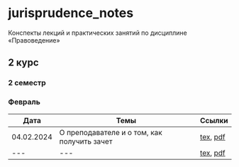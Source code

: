# jurisprudence_notes

Конспекты лекций и практических занятий по дисциплине «Правоведение»

## 2 курс

### 2 семестр

### Февраль

| Дата | Темы | Ссылки |
|---|---|---|
| 04.02.2024 | О преподавателе и о том, как получить зачет | [tex](https://github.com/BFI-2202/jurisprudence_notes/blob/main/year_02/semester_02/month_02/sources/04-02-2024.tex), [pdf](https://github.com/BFI-2202/jurisprudence_notes/blob/main/year_02/semester_02/month_02/renders/04-02-2024.pdf) |
| --- | --- | [tex](https://github.com/BFI-2202/jurisprudence_notes/blob/main/year_02/semester_02/month_02/sources/main.tex), [pdf](https://github.com/BFI-2202/jurisprudence_notes/blob/main/year_02/semester_02/month_02/renders/main.pdf) |
